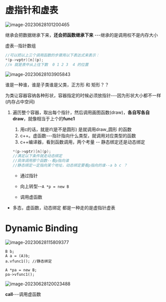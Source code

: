 # 虚指针和虚表

![image-20230628101200465](/home/lyt/.config/Typora/typora-user-images/image-20230628101200465.png)

继承会把数据继承下来，**还会把函数继承下来** ---继承的是调用权不是内存大小



虚表--指针数组

```c++
//可以把以上三个调用函数的步骤用以下表达式来表示：
*(p->vptr)[n](p);
//n 就是表中从上往下数  0 1 2 3  4 的位置
```

![image-20230628103905843](/home/lyt/.config/Typora/typora-user-images/image-20230628103905843.png)

谁是一种谁，谁是子类谁是父类，正方形 和 矩形？？

为类让容器容纳各种形状，容器指定的时候必须放指针---因为形状大小都不一样(内存占中空间)

1. 遍历整个容器，取出每个指针，然后调用画图函数(draw)，**各自写各自draw**，就像相当于上个的**func1**

   1. 用c的话，就是if(是不是圆形) 是就调用draw_圆形 的函数
   2. c++。虚函数---指针指向什么类型，就调用对应类型的函数
   3. c++编译器，看到函数调用，两个考量 -- 静态绑定还是动态绑定

   

   ```c
   *(p->vptr)[n](p);
   //满足以下条件就走动态绑定
   //具体调用那个函数--看p指向谁
   //静态绑定一定指向某个地址，动态绑定要看p指向的谁--a b c ？
   ```

   

   - 通过指针

   - 向上转型--`A *p = new B`
   - 调用虚函数



- 多态，虚函数，动态绑定 都是一种走的是虚指针虚表

# Dynamic Binding

![image-20230628115809377](/home/lyt/.config/Typora/typora-user-images/image-20230628115809377.png)

```
B b;
A a = (A)b;
a.vfunc1(); //静态绑定

A *pa = new B;
pa->vfunc1();
```

![image-20230628120023488](/home/lyt/.config/Typora/typora-user-images/image-20230628120023488.png)

**call**---调用虚函数